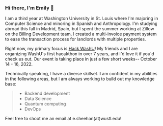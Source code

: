 ### Hi there, I'm Emily 👋

I am a third year at Washington University in St. Louis where I'm majoring in Computer Science and minoring in Spanish and Anthropology. I'm studying abroad this fall in Madrid, Spain, but I spent the summer working at Zillow on the Billing Development team. I created a multi-invoice payment system to ease the transaction process for landlords with multiple properties.

Right now, my primary focus is  [Hack WashU](https://hackwashu.com)! My friends and I are organizing WashU's first hacakthon in over 7 years, and I'd love it if you'd check us out. Our event is taking place in just a few short weeks-- October 14 - 16, 2022.

Technically speaking, I have a diverse skillset. I am confident in my abilities in the following areas, but I am always working to build out my knowledge base:
>- Backend development
>- Data Science
>- Quantum computing
>- DevOps

Feel free to shoot me an email at e.sheehan(at)wustl.edu!
